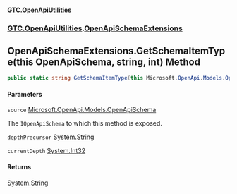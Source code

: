 #### [GTC.OpenApiUtilities](GTC.OpenApiUtilities.md 'GTC.OpenApiUtilities')
### [GTC.OpenApiUtilities](GTC.OpenApiUtilities.md#GTC.OpenApiUtilities 'GTC.OpenApiUtilities').[OpenApiSchemaExtensions](GTC.OpenApiUtilities.md#GTC.OpenApiUtilities.OpenApiSchemaExtensions 'GTC.OpenApiUtilities.OpenApiSchemaExtensions')

## OpenApiSchemaExtensions.GetSchemaItemType(this OpenApiSchema, string, int) Method

```csharp
public static string GetSchemaItemType(this Microsoft.OpenApi.Models.OpenApiSchema source, string depthPrecursor="", int currentDepth=0);
```
#### Parameters

<a name='GTC.OpenApiUtilities.OpenApiSchemaExtensions.GetSchemaItemType(thisMicrosoft.OpenApi.Models.OpenApiSchema,string,int).source'></a>

`source` [Microsoft.OpenApi.Models.OpenApiSchema](https://docs.microsoft.com/en-us/dotnet/api/Microsoft.OpenApi.Models.OpenApiSchema 'Microsoft.OpenApi.Models.OpenApiSchema')

The `IOpenApiSchema` to which this method is exposed.

<a name='GTC.OpenApiUtilities.OpenApiSchemaExtensions.GetSchemaItemType(thisMicrosoft.OpenApi.Models.OpenApiSchema,string,int).depthPrecursor'></a>

`depthPrecursor` [System.String](https://docs.microsoft.com/en-us/dotnet/api/System.String 'System.String')

<a name='GTC.OpenApiUtilities.OpenApiSchemaExtensions.GetSchemaItemType(thisMicrosoft.OpenApi.Models.OpenApiSchema,string,int).currentDepth'></a>

`currentDepth` [System.Int32](https://docs.microsoft.com/en-us/dotnet/api/System.Int32 'System.Int32')

#### Returns
[System.String](https://docs.microsoft.com/en-us/dotnet/api/System.String 'System.String')